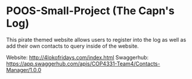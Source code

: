 # POOS-Small-Project (The Capn's Log)
This pirate themed website allows users to register into the log as well as add their own contacts to query inside of the website.

Website: http://4lokofridays.com/index.html
Swaggerhub: https://app.swaggerhub.com/apis/COP4331-Team4/Contacts-Manager/1.0.0
